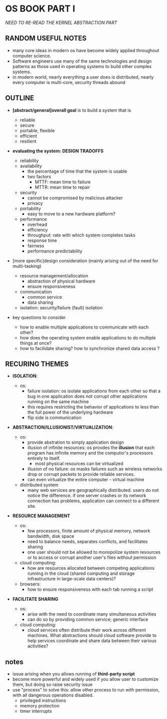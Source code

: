 # OS BOOK PART I
*NEED TO RE-READ THE KERNEL ABSTRACTION PART*

## RANDOM USEFUL NOTES
- many core ideas in modern os have become widely applied throughout computer science.
- Software engineers use many of the same technologies and design patterns as those used in operating systems to build other complex systems. 
- in modern world, nearly everything a user does is distributed, nearly every computer is multi-core, security threads abound

## OUTLINE
- **[abstract/general]overall goal** is to build a system that is
  - reliable
  - secure
  - portable, flexible
  - efficient
  - resilient
  
- **evaluating the system: DESIGN TRADOFFS**
  - reliability
  - availability
    - the percentage of time that the system is usable
    - two factors
      - MTTF: mean time to failure
      - MTTR: mean time to repair
  - security
    - cannot be compromised by malicious attacker
    - privacy
  - portability
    - easy to move to a new hardware platform?
  - performance
    - overhead
    - efficiency
    - throughput: rate with which system completes tasks
    - response time
    - fairness
    - performance predictability
    
- [more specific]design consideration (mainly arising out of the need for multi-tasking)
  - resource management/allocation
    - abstraction of physical hardware
    - ensure responsiveness
  - communication
    - common service
    - data sharing
  - isolation: security/failure (fault) isolation
  
- key questions to consider
  - how to enable multiple applications to communicate with each other?
  - how does the operating system enable applications to do multiple things at once?
  - how to facilidate sharing? how to synchronize shared data access ? 
  
## RECURING THEMES

- **ISOLATION**:
  - os:
    - failure isolation: os isolate applications from each other so that a bug in one application does not corrupt other applications running on the same machine
    - this requires restricting the behavior of applications to less than the full power of the underlying hardware
    - flip side is communication

- **ABSTRACTION/ILLUSIONIST/VIRTUALIZATION**: 
  - os:
    - provide abstration to simply application design
    - illusion of infinite resources: os provdes the **illusion** that each program has infinite memory and the computor's processors entirely to itself.
      - most physical resources can be virtualized
    - illusion of no failure: os masks failures such as wireless networks drop or corrupt packets to provide reliable services.
    - can even virtualize the entire computer - virtual machine
  - distributed system
    - many web services are geographically distributed. users do not notice the difference. if one server crashes or its network connection has problems, application can connect to a different site.

- **RESOURCE MANAGEMENT**
  - os:
    - few processors, finite amount of physical memory, network bandwidth, disk space
    - need to balance needs, separates conflicts, and facilitates sharing
    - one user should not be allowed to monopolize system resources or to access or corrupt another user's files without permission
  - cloud computing:
    - how are resources allocated between competing applications running in the cloud (shared computing and storage infrastructure in large-scale data centers)?
  - browsers:
    - how to ensure responsiveness with each tab running a script

- **FACILITATE SHARING**
  - os:
    - arise with the need to coordinate many simultaneous activities
    - can do so by providing common service; generic interface
  - cloud computing:
    - cloud services often distribute their work across different machines. What abstractions should cloud software provide to help services coordinate and share data between their various activities?
  
    
## notes  
 - issue arising when you allows running of **third-party script**
  - become more powerful and widely used if you allow user to customize them, but doing so raise security issue
  - use "process" to solve this: allow other process to run with permission, with all dangerous operations disabled.
    - privileged instructions
    - memory protection
    - timer interrupts
    
    
 
    
    
    
    
    
    
